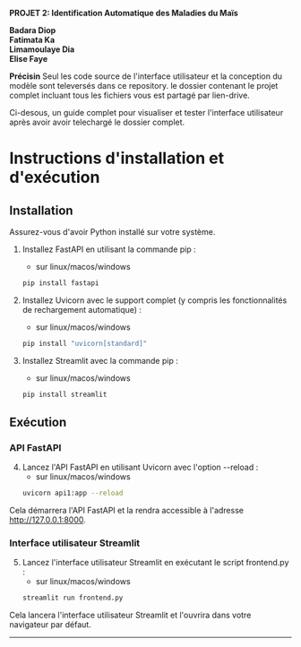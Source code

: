 **PROJET 2:     Identification Automatique des Maladies du Maïs**

**Badara Diop**<br>
**Fatimata Ka**<br>
**Limamoulaye Dia**<br>
**Elise Faye**<br>

**Précisin**
Seul les code source de l'interface utilisateur et la conception du modèle sont televersés dans ce repository. le dossier contenant le projet complet incluant tous les fichiers vous est partagé par lien-drive.

Ci-desous, un guide complet pour visualiser et tester l'interface utilisateur après avoir avoir telechargé le dossier complet.
# Instructions d'installation et d'exécution

## Installation

Assurez-vous d'avoir Python installé sur votre système.

1. Installez FastAPI en utilisant la commande pip :
    * sur  linux/macos/windows
    ```bash
    pip install fastapi
    ```

2. Installez Uvicorn avec le support complet (y compris les fonctionnalités de rechargement automatique) :
    * sur  linux/macos/windows
    ```bash
    pip install "uvicorn[standard]"
    ```

3. Installez Streamlit avec la commande pip :
    * sur  linux/macos/windows
    ```bash
    pip install streamlit
    ```

## Exécution

### API FastAPI

4. Lancez l'API FastAPI en utilisant Uvicorn avec l'option --reload :
    * sur  linux/macos/windows
    ```bash
    uvicorn api1:app --reload
    ```

Cela démarrera l'API FastAPI et la rendra accessible à l'adresse http://127.0.0.1:8000.

### Interface utilisateur Streamlit

5. Lancez l'interface utilisateur Streamlit en exécutant le script frontend.py :
    * sur  linux/macos/windows
    ```bash
    streamlit run frontend.py
    ```

Cela lancera l'interface utilisateur Streamlit et l'ouvrira dans votre navigateur par défaut.


---

